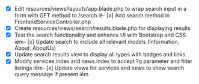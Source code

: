 - [x] Edit resources/views/layouts/app.blade.php to wrap search input in a form with GET method to /search
iê- [x] Add search method in FrontendServiceController.php
- [x] Create resources/views/search/results.blade.php for displaying results
- [x] Test the search functionality and enhance UI with Bootstrap and CSS
iêm- [x] Update search to include all relevant models (Information, About, AboutUs)
- [x] Update search results view to display all types with badges and links
- [x] Modify services.index and news.index to accept ?q parameter and filter listings
iếm- [x] Update views for services and news to show search query message if present
iếm
